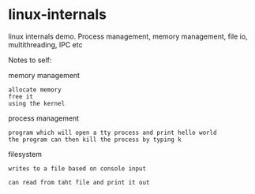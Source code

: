# linux-internals
linux internals demo. Process management, memory management, file io, multithreading, IPC etc


Notes to self:

memory management
```
allocate memory
free it
using the kernel
```

process management
```
program which will open a tty process and print hello world
the program can then kill the process by typing k
```

filesystem
```
writes to a file based on console input

can read from taht file and print it out
```


```
```
